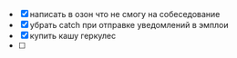 - [x] написать в озон что не смогу на собеседование
- [x] убрать catch при отправке уведомлений в эмплои
- [x] купить кашу геркулес
- [ ] 